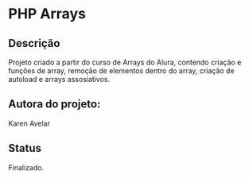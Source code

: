 # PHP Arrays

## Descrição

Projeto criado a partir do curso de Arrays do Alura, contendo criação e funções de array, 
remoção de elementos dentro do array, criação de autoload e arrays assosiativos.

## Autora do projeto:

Karen Avelar

## Status

Finalizado.
